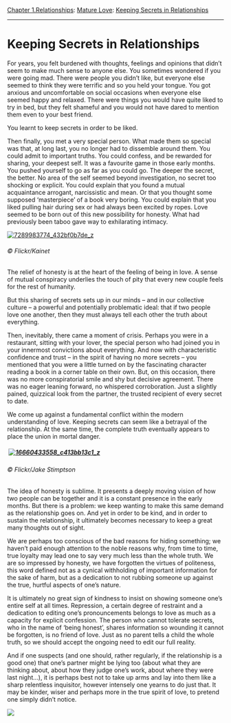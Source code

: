 [Chapter 1.Relationships](https://www.theschooloflife.com/thebookoflife/category/relationships/): [Mature Love](https://www.theschooloflife.com/thebookoflife/category/relationships/mature-love/): [Keeping Secrets in Relationships](https://www.theschooloflife.com/thebookoflife/keeping-secrets-in-relationships/)

* * *

# Keeping Secrets in Relationships

For years, you felt burdened with thoughts, feelings and opinions that didn’t seem to make much sense to anyone else. You sometimes wondered if you were going mad. There were people you didn’t like, but everyone else seemed to think they were terrific and so you held your tongue. You got anxious and uncomfortable on social occasions when everyone else seemed happy and relaxed. There were things you would have quite liked to try in bed, but they felt shameful and you would not have dared to mention them even to your best friend.

You learnt to keep secrets in order to be liked.

Then finally, you met a very special person. What made them so special was that, at long last, you no longer had to dissemble around them. You could admit to important truths. You could confess, and be rewarded for sharing, your deepest self. It was a favourite game in those early months. You pushed yourself to go as far as you could go. The deeper the secret, the better. No area of the self seemed beyond investigation, no secret too shocking or explicit. You could explain that you found a mutual acquaintance arrogant, narcissistic and mean. Or that you thought some supposed ‘masterpiece’ of a book very boring. You could explain that you liked pulling hair during sex or had always been excited by ropes. Love seemed to be born out of this new possibility for honesty. What had previously been taboo gave way to exhilarating intimacy.

[![7289983774_432bf0b7de_z](https://www.theschooloflife.com/thebookoflife/wp-content/uploads/2014/11/7289983774_432bf0b7de_z.jpg)](http://www.thebookoflife.org/wp-content/uploads/2014/11/7289983774_432bf0b7de_z.jpg)

###### © Flickr/Kainet

The relief of honesty is at the heart of the feeling of being in love. A sense of mutual conspiracy underlies the touch of pity that every new couple feels for the rest of humanity.

But this sharing of secrets sets up in our minds – and in our collective culture – a powerful and potentially problematic ideal: that if two people love one another, then they must always tell each other the truth about everything.

Then, inevitably, there came a moment of crisis. Perhaps you were in a restaurant, sitting with your lover, the special person who had joined you in your innermost convictions about everything. And now with characteristic confidence and trust – in the spirit of having no more secrets – you mentioned that you were a little turned on by the fascinating character reading a book in a corner table on their own. But, on this occasion, there was no more conspiratorial smile and shy but decisive agreement. There was no eager leaning forward, no whispered corroboration. Just a slightly pained, quizzical look from the partner, the trusted recipient of every secret to date.

We come up against a fundamental conflict within the modern understanding of love. Keeping secrets can seem like a betrayal of the relationship. At the same time, the complete truth eventually appears to place the union in mortal danger.

##### &nbsp;[![16660433558_c413bb13c1_z](https://www.theschooloflife.com/thebookoflife/wp-content/uploads/2014/11/16660433558_c413bb13c1_z.jpg)](http://www.thebookoflife.org/wp-content/uploads/2014/11/16660433558_c413bb13c1_z.jpg)

###### © Flickr/Jake Stimptson

The idea of honesty is sublime. It presents a deeply moving vision of how two people can be together and it is a constant presence in the early months. But there is a problem: we keep wanting to make this same demand as the relationship goes on. And yet in order to be kind, and in order to sustain the relationship, it ultimately becomes necessary to keep a great many thoughts out of sight.

We are perhaps too conscious of the bad reasons for hiding something; we haven’t paid enough attention to the noble reasons why, from time to time, true loyalty may lead one to say very much less than the whole truth. We are so impressed by honesty, we have forgotten the virtues of politeness, this word defined not as a cynical withholding of important information for the sake of harm, but as a dedication to not rubbing someone up against the true, hurtful aspects of one’s nature.

It is ultimately no great sign of kindness to insist on showing someone one’s entire self at all times. Repression, a certain degree of restraint and a dedication to editing one’s pronouncements belongs to love as much as a capacity for explicit confession. The person who cannot tolerate secrets, who in the name of ‘being honest’, shares information so wounding it cannot be forgotten, is no friend of love. Just as no parent tells a child the whole truth, so we should accept the ongoing need to edit our full reality.

And if one suspects (and one should, rather regularly, if the relationship is a good one) that one’s partner might be lying too (about what they are thinking about, about how they judge one’s work, about where they were last night…), it is perhaps best not to take up arms and lay into them like a sharp relentless inquisitor, however intensely one yearns to do just that. It may be kinder, wiser and perhaps more in the true spirit of love, to pretend one simply didn’t notice.

[![](https://img.youtube.com/vi/NH6HBmuJ7A4/0.jpg)](//www.youtube.com/embed/NH6HBmuJ7A4? '')
